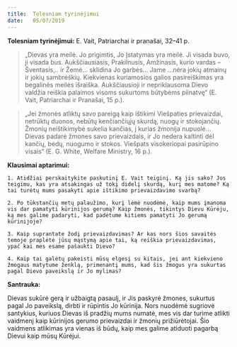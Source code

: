 ```yaml
---
title:  Tolesniam tyrinėjimui
date:   05/07/2019
---
```


**Tolesniam tyrinėjimui:**
E. Vait, Patriarchai ir pranašai, 32–41 p.

> <p></p>
> „Dievas yra meilė. Jo prigimtis, Jo Įstatymas yra meilė. Ji visada buvo, ji visada bus. Aukščiausiasis, Prakilnusis, Amžinasis, kurio vardas – Šventasis,.. ir Žemė... sklidina Jo garbės... Jame ...nėra jokių atmainų ir jokių sambrėškių. Kiekvienas kuriamosios galios pasireiškimas yra begalinės meilės išraiška. Aukščiausioji ir nepriklausoma Dievo valdžia reiškia palaimos visoms sukurtoms būtybėms pilnatvę“ (E. Vait, Patriarchai ir Pranašai, 15 p.).
  
> <p></p>
> „Jei žmonės atliktų savo pareigą kaip ištikimi Viešpaties prievaizdai, netrūktų duonos, nebūtų kenčiančiųjų skurdą, nuogų ir stokojančių. Žmonių neištikimybė sukelia kančias, į kurias žmonija nupuolė... Dievas padarė žmones savo prievaizdais, ir Jo nedera kaltinti dėl kančių, bėdų, nuogumo ir stokos. Viešpats visokeriopai pasirūpino visais“ (E. G. White, Welfare Ministry, 16 p.).

**Klausimai aptarimui:** 

`1. Atidžiai perskaitykite paskutinį E. Vait teiginį. Ką jis sako? Jos teigimu, kas yra atsakingas už tokį didelį skurdą, kurį mes matome? Ką tai turėtų mums pasakyti apie ištikimo prievaizdavimo svarbą?`

`2. Po tūkstančių metų palaužimo, kurį lėmė nuodėmė, kaip mums įmanoma vis dar pamatyti kūrinijos gerumą? Kaip žmonės, tikintys Dievu Kūrėju, ką mes galime padaryti, kad padėtume kitiems pamatyti Jo gerumą kūrinijoje?`

`3. Kaip suprantate žodį prievaizdavimas? Ar kas nors šios savaitės temoje praplėtė jūsų mąstymą apie tai, ką reiškia prievaizdavimas, ypač kai mes esame pašaukti Dievo?`

`4. Kaip tai galėtų pakeisti mūsų elgesį su kitais, jei ant kiekvieno žmogaus matytume ženklą, primenantį mums, kad šis žmogus yra sukurtas pagal Dievo paveikslą ir Jo mylimas?`

**Santrauka:** 

Dievas sukūrė gerą ir užbaigtą pasaulį, ir Jis paskyrė žmones, sukurtus pagal Jo paveikslą, dirbti ir rūpintis Jo kūrinija. Nors nuodėmė sugriovė santykius, kuriuos Dievas iš pradžių mums numatė, mes vis dar turime atlikti vaidmenį kaip kūrinijos gerumo prievaizdai ir žmonių prižiūrėtojai. Šio vaidmens atlikimas yra vienas iš būdų, kaip mes galime atiduoti pagarbą Dievui kaip mūsų Kūrėjui.